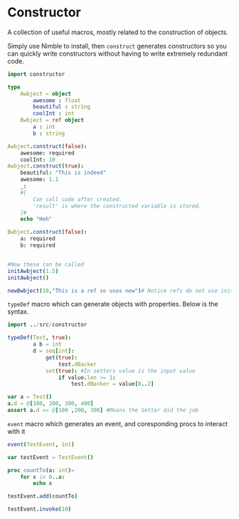 # Constructor
A collection of useful macros, mostly related to the construction of objects.


Simply use Nimble to install, then
`construct` generates constructors so you can quickly write constructors without having to write extremely redundant code.
```nim
import constructor

type
    Awbject = object
        awesome : float
        beautiful : string
        coolInt : int
    Bwbject = ref object
        a : int
        b : string

Awbject.construct(false):
    awesome: required
    coolInt: 10
Awbject.construct(true):
    beautiful: "This is indeed"
    awesome: 1.1
    _:
    #[
        Can call code after created.
        'result' is where the constructed variable is stored.
    ]#
    echo "Heh"

Bwbject.construct(false):
    a: required
    b: required


#Now these can be called
initAwbject(1.5)
initAwbject()

newBwbject(10,"This is a ref so uses new")# Notice refs do not use init but new

```
`typeDef` macro which can generate objects with properties.
Below is the syntax.
```nim
import ../src/constructor

typeDef(Test, true):
        a b = int
        d = seq[int]:
            get(true):
                test.dBacker
            set(true): #In setters value is the input value
                if value.len >= 1:
                    test.dBacker = value[0..2]

var a = Test()
a.d = @[100, 200, 300, 400]
assert a.d == @[100 ,200, 300] #Means the Setter did the job
```

`event` macro which generates an event, and coresponding procs to interact with it

```nim
event(TestEvent, int)

var testEvent = TestEvent()

proc countTo(a: int)= 
    for x in 0..a:
        echo x

testEvent.add(countTo)

testEvent.invoke(10)
```